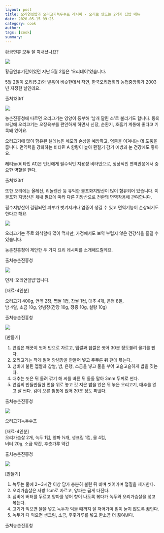 ```yaml
---
layout: post
title: 오리연잎밥과 오리고기녹두수프 레시피 - 오리로 만드는 2가지 집밥 메뉴
date: 2020-05-15 09:25
category: cook
author: 
tags: [cook]
summary: 
---
```



황금연휴 모두 잘 지내셨나요?

![](https://img1.daumcdn.net/thumb/R720x0/?fname=https%3A%2F%2Ft1.daumcdn.net%2Fliveboard%2Frealfood%2F110b28e5c41244aa8279e39dec266311.jpg)

황금연휴기간이었던 지난 5월 2일은 '오리데이'였습니다.  
  
5월 2일이 오리(5.2)와 발음이 비슷한데서 착안, 한국오리협회와 농협중앙회가 2003년 지정한 날인데요.  

출처123rf

![](https://img1.daumcdn.net/thumb/R720x0/?fname=https%3A%2F%2Ft1.daumcdn.net%2Fliveboard%2Frealfood%2F94cdb7cafcb9453e94c32990a66c0797.jpg)

농촌진흥청에 따르면 오리고기는 영양이 풍부해 ‘날개 달린 소’로 불리기도 합니다. 동의보감에 오리고기는 오장육부를 편안하게 하면서 신장, 순환기, 호흡기 계통에 좋다고 기록돼 있어요.  
  
오리고기에 많이 함유된 셀레늄은 세포의 손상을 예방하고, 염증을 이겨내는 데 도움을 줍니다. 면역력을 강화하는 비타민 A 함량이 높아 환절기 감기 예방과 눈 건강에도 좋아요.  
  
레티놀(비타민 A1)은 인간에게 필수적인 지용성 비타민으로, 정상적인 면역반응에서 중요한 역할을 한다.  

출처123rf

또한 오리에는 올레산, 리놀렌산 등 유익한 불포화지방산이 많이 함유되어 있습니다. 이 불포화 지방산은 체내 필요에 따라 다른 지방산으로 전환돼 면역작용에 관여합니다.

필수지방산이 결핍되면 피부가 벗겨지거나 염증이 생길 수 있고 면역기능이 손상되기도 한다고 해요.

![](https://img1.daumcdn.net/thumb/R720x0/?fname=https%3A%2F%2Ft1.daumcdn.net%2Fliveboard%2Frealfood%2Ff0e62a6ab16f4bafaf67246ee1cfd782.jpg)

오리고기는 주로 외식할때 많이 먹지만, 가정에서도 보약 부럽지 않은 건강식을 즐길 수 있습니다.  
  
농촌진흥청이 제안한 두 가지 요리 레시피를 소개해드릴께요.  

출처농촌진흥청

![](https://img1.daumcdn.net/thumb/R720x0/?fname=https%3A%2F%2Ft1.daumcdn.net%2Fliveboard%2Frealfood%2Fd05998fa87bb4aeabf54194f2e9dcdec.JPG)

먼저 ‘오리연잎밥’입니다.  
  
[재료-4인분]  
  
오리고기 400g, 연잎 2장, 멥쌀 1컵, 찹쌀 1컵, 대추 4개, 은행 8알,  
밤 4알, 소금 10g, 양념장(간장 10g, 정종 10g, 설탕 10g)  

출처농촌진흥청

![](https://img1.daumcdn.net/thumb/R720x0/?fname=https%3A%2F%2Ft1.daumcdn.net%2Fliveboard%2Frealfood%2F48500fbc36da46238341b20baf31b5d5.JPG)

[만들기]  
1. 연잎은 깨끗이 씻어 반으로 자르고, 멥쌀과 찹쌀은 씻어 30분 정도불려 물기를 뺀다.  
2. 오리고기는 작게 썰어 양념장을 만들어 넣고 주무른 뒤 팬에 볶는다.  
3. 냄비에 불린 멥쌀과 찹쌀, 밤, 은행, 소금을 넣고 물을 부어 고슬고슬하게 밥을 짓는다.  
4. 대추는 씻은 뒤 돌려 깎기 해 씨를 바른 뒤 돌돌 말아 3mm 두께로 썬다.  
5. 연잎의 반들반들한 면을 위로 놓고 갓 지은 밥을 얹은 뒤 볶은 오리고기, 대추를 얹고 잘 싼다. 김이 오른 찜통에 얹어 20분 정도 쪄낸다.  

출처농촌진흥청

![](https://img1.daumcdn.net/thumb/R720x0/?fname=https%3A%2F%2Ft1.daumcdn.net%2Fliveboard%2Frealfood%2F4b3b668149084b118f5a4fb176842f5a.JPG)

오리고기녹두수프  
  
[재료-4인분]  
오리가슴살 2개, 녹두 1컵, 양파 ½개, 생크림 1컵, 물 4컵,  
버터 20g, 소금 약간, 후춧가루 약간  

출처농촌진흥청

![](https://img1.daumcdn.net/thumb/R720x0/?fname=https%3A%2F%2Ft1.daumcdn.net%2Fliveboard%2Frealfood%2F8a40f5d36d354ae9965db20c1f4c55b3.JPG)

[만들기]  
1. 녹두는 물에 2∼3시간 이상 담가 충분히 불린 뒤 비벼 씻어가며 껍질을 제거한다.  
2. 오리가슴살은 사방 1cm로 자르고, 양파는 곱게 다진다.  
3. 냄비에 버터를 두르고 양파를 넣어 향이 나도록 볶다가 녹두와 오리가슴살을 넣고 볶는다.  
4. 고기가 익으면 물을 넣고 녹두가 익을 때까지 잘 저어가며 밑이 눋지 않도록 끓인다.  
5. 녹두가 다 익으면 생크림, 소금, 후춧가루를 넣고 한소끔 더 끓여낸다.  

출처농촌진흥청